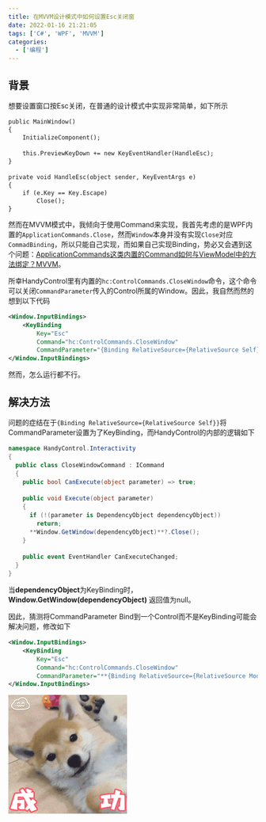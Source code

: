 ```yaml
---
title: 在MVVM设计模式中如何设置Esc关闭窗
date: 2022-01-16 21:21:05
tags: ['C#', 'WPF', 'MVVM']
categories: 
  - ['编程']
---
```

## 背景

想要设置窗口按Esc关闭，在普通的设计模式中实现非常简单，如下所示

```CSharp
public MainWindow()
{
    InitializeComponent();

    this.PreviewKeyDown += new KeyEventHandler(HandleEsc);
}

private void HandleEsc(object sender, KeyEventArgs e)
{
    if (e.Key == Key.Escape)
        Close();
}
```


然而在MVVM模式中，我倾向于使用Command来实现，我首先考虑的是WPF内置的`ApplicationCommands.Close`，然而`Window`本身并没有实现`Close`对应`CommadBinding`，所以只能自己实现，而如果自己实现Binding，势必又会遇到这个问题：[ApplicationCommands这类内置的Command如何与ViewModel中的方法绑定？MVVM](https://www.wolai.com/24Fi2UaeH6uuvfdZtLgS7V)。

所幸HandyControl里有内置的`hc:ControlCommands.CloseWindow`命令，这个命令可以关闭`CommandParameter`传入的Control所属的Window。因此，我自然而然的想到以下代码

```XML
<Window.InputBindings>
    <KeyBinding
        Key="Esc"
        Command="hc:ControlCommands.CloseWindow"
        CommandParameter="{Binding RelativeSource={RelativeSource Self}}" />
</Window.InputBindings>
```


然而，怎么运行都不行。

## 解决方法

问题的症结在于`{Binding RelativeSource={RelativeSource Self}}`将CommandParameter设置为了KeyBinding，而HandyControl的内部的逻辑如下

```C#
namespace HandyControl.Interactivity
{
  public class CloseWindowCommand : ICommand
  {
    public bool CanExecute(object parameter) => true;

    public void Execute(object parameter)
    {
      if (!(parameter is DependencyObject dependencyObject))
        return;
      **Window.GetWindow(dependencyObject)**?.Close();
    }

    public event EventHandler CanExecuteChanged;
  }
}
```


当**dependencyObject**为KeyBinding时，**Window.GetWindow(dependencyObject)** 返回值为null。

因此，猜测将CommandParameter Bind到一个Control而不是KeyBinding可能会解决问题，修改如下

```XML
<Window.InputBindings>
    <KeyBinding
        Key="Esc"
        Command="hc:ControlCommands.CloseWindow"
        CommandParameter="**{Binding RelativeSource={RelativeSource Mode=FindAncestor, AncestorType=Window}}**" />
</Window.InputBindings>
```


![哈哈](images/image.png)
